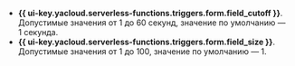 * **{{ ui-key.yacloud.serverless-functions.triggers.form.field_cutoff }}**. Допустимые значения от 1 до 60 секунд, значение по умолчанию — 1 секунда.
* **{{ ui-key.yacloud.serverless-functions.triggers.form.field_size }}**. Допустимые значения от 1 до 100, значение по умолчанию — 1.
